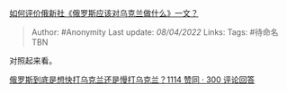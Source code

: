 [如何评价俄新社《俄罗斯应该对乌克兰做什么》一文？](https://www.zhihu.com/question/526187033/answer/2425062505)

> Author: #Anonymity 
Last update: *08/04/2022* 
Links: 
Tags: #待命名TBN 

对照起来看。

[俄罗斯到底是想快打乌克兰还是慢打乌克兰？1114 赞同 · 300 评论回答](https://www.zhihu.com/question/522469201/answer/2400755721)
